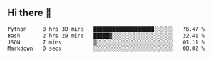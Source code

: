 ## Hi there 👋

<!--START_SECTION:waka-->

```txt
Python     8 hrs 30 mins   ███████████████████░░░░░░   76.47 %
Bash       2 hrs 29 mins   █████▓░░░░░░░░░░░░░░░░░░░   22.41 %
JSON       7 mins          ▒░░░░░░░░░░░░░░░░░░░░░░░░   01.11 %
Markdown   0 secs          ░░░░░░░░░░░░░░░░░░░░░░░░░   00.02 %
```

<!--END_SECTION:waka-->

<!--
**OliverShang/OliverShang** is a ✨ _special_ ✨ repository because its `README.md` (this file) appears on your GitHub profile.

Here are some ideas to get you started:

- 🔭 I’m currently working on ...
- 🌱 I’m currently learning ...
- 👯 I’m looking to collaborate on ...
- 🤔 I’m looking for help with ...
- 💬 Ask me about ...
- 📫 How to reach me: ...
- 😄 Pronouns: ...
- ⚡ Fun fact: ...
-->
